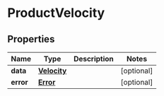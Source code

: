 

# ProductVelocity


## Properties

| Name | Type | Description | Notes |
|------------ | ------------- | ------------- | -------------|
|**data** | [**Velocity**](Velocity.md) |  |  [optional] |
|**error** | [**Error**](Error.md) |  |  [optional] |



